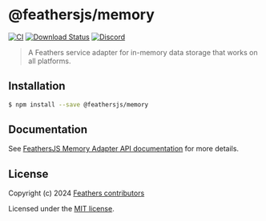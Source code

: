 # @feathersjs/memory

[![CI](https://github.com/feathersjs/feathers/workflows/CI/badge.svg)](https://github.com/feathersjs/feathers/actions?query=workflow%3ACI)
[![Download Status](https://img.shields.io/npm/dm/@feathersjs/memory.svg?style=flat-square)](https://www.npmjs.com/package/@feathersjs/memory)
[![Discord](https://badgen.net/badge/icon/discord?icon=discord&label)](https://discord.gg/qa8kez8QBx)

> A Feathers service adapter for in-memory data storage that works on all platforms.

## Installation

```bash
$ npm install --save @feathersjs/memory
```

## Documentation

See [FeathersJS Memory Adapter API documentation](https://feathersjs.com/api/databases/memory.html) for more details.

## License

Copyright (c) 2024 [Feathers contributors](https://github.com/feathersjs/feathers/graphs/contributors)

Licensed under the [MIT license](LICENSE).
